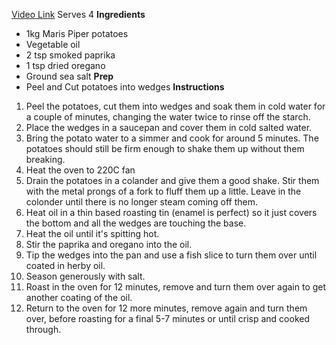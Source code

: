 [Video Link](https://www.instagram.com/p/DGYcJfGoEwe/)
Serves 4
**Ingredients**
- 1kg Maris Piper potatoes
- Vegetable oil
- 2 tsp smoked paprika
- 1 tsp dried oregano
- Ground sea salt
**Prep**
- Peel and Cut potatoes into wedges
**Instructions**
1. Peel the potatoes, cut them into wedges and soak them in cold water for a couple of minutes, changing the water twice to rinse off the starch.
2. Place the wedges in a saucepan and cover them in cold salted water.
3. Bring the potato water to a simmer and cook for around 5 minutes. The potatoes should still be firm enough to shake them up without them breaking.
4. Heat the oven to 220C fan
5. Drain the potatoes in a colander and give them a good shake. Stir them with the metal prongs of a fork to fluff them up a little. Leave in the colonder until there is no longer steam coming off them.
6. Heat oil in a thin based roasting tin (enamel is perfect) so it just covers the bottom and all the wedges are touching the base.
7. Heat the oil until it's spitting hot.
8. Stir the paprika and oregano into the oil.
9. Tip the wedges into the pan and use a fish slice to turn them over until coated in herby oil.
10. Season generously with salt.
11. Roast in the oven for 12 minutes, remove and turn them over again to get another coating of the oil.
12. Return to the oven for 12 more minutes, remove again and turn them over, before roasting for a final 5-7 minutes or until crisp and cooked through.
